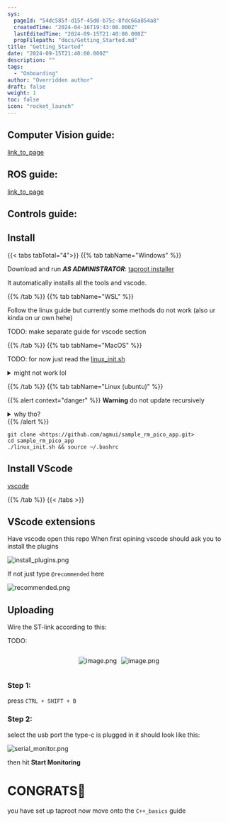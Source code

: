 ```yaml
---
sys:
  pageId: "54dc585f-d15f-45d0-b75c-8fdc66a854a8"
  createdTime: "2024-04-16T19:43:00.000Z"
  lastEditedTime: "2024-09-15T21:40:00.000Z"
  propFilepath: "docs/Getting_Started.md"
title: "Getting_Started"
date: "2024-09-15T21:40:00.000Z"
description: ""
tags:
  - "Onboarding"
author: "Overridden author"
draft: false
weight: 1
toc: false
icon: "rocket_launch"
---
```


## Computer Vision guide:

[link_to_page](86d45bc0-388b-4d26-8848-44f255f73d0e)

## ROS guide:

[link_to_page](3c76c1de-ec8f-46d6-8b0a-294005edc2d5)

## Controls guide:

## Install

{{< tabs tabTotal="4">}}
{{% tab tabName="Windows" %}}

Download and run _**AS ADMINISTRATOR**_: [taproot installer](https://github.com/Thornbots/TeachingFreshies/releases/tag/1.0)

It automatically installs all the tools and vscode.

{{% /tab %}}
{{% tab tabName="WSL" %}}

Follow the linux guide but currently some methods do not work (also ur kinda on ur own hehe)

TODO: make separate guide for vscode section

{{% /tab %}}
{{% tab tabName="MacOS" %}}

TODO: for now just read the [linux_init.sh](https://github.com/agmui/sample_rm_pico_app/blob/main/linux_init.sh)

<details>
<summary>might not work lol</summary>

`brew install libusb pkg-config`

Next install: [vscode](https://code.visualstudio.com/Download)

</details>

{{% /tab %}}
{{% tab tabName="Linux (ubuntu)" %}}

{{% alert context="danger" %}}
**Warning** do not update recursively
<details>
<summary>why tho?</summary>
There are some submodules that may go on for a while (like tinyusb) and I highly
recommend you don't need to get them.
If you want to see what submodules I update just look in `linux_init.sh`
</details>
{{% /alert %}}

```shell
git clone <https://github.com/agmui/sample_rm_pico_app.git>
cd sample_rm_pico_app
./linux_init.sh && source ~/.bashrc
```

## Install VScode

[vscode](https://code.visualstudio.com/Download)

{{% /tab %}}
{{< /tabs >}}

## VScode extensions

Have vscode open this repo
When first opining vscode should ask you to install the plugins

![install_plugins.png](https://prod-files-secure.s3.us-west-2.amazonaws.com/d518164a-d88e-44d1-a4ee-3adb3bd8bce0/89bd30f0-1825-4e77-867b-0a41ce370880/install_plugins.png?X-Amz-Algorithm=AWS4-HMAC-SHA256&X-Amz-Content-Sha256=UNSIGNED-PAYLOAD&X-Amz-Credential=ASIAZI2LB4664EETNT5P%2F20250207%2Fus-west-2%2Fs3%2Faws4_request&X-Amz-Date=20250207T131431Z&X-Amz-Expires=3600&X-Amz-Security-Token=IQoJb3JpZ2luX2VjEF0aCXVzLXdlc3QtMiJIMEYCIQCeii%2BkT74%2FqJhMVtvJlPhWaiEZ8ppE3w707eBCrfOWcwIhAKPFoY8ynTat3bNb%2BnHZXWVOTP8FD3jsUeojAmLFTsQSKv8DCHYQABoMNjM3NDIzMTgzODA1IgxCyQMoS99hqAppU%2Bsq3APdxlnMGouvOxC0qXGdvmlcCElSF5wkQQd%2B7rbxRLVhd7kwEtX8w1qZ4z%2BKIt7matbOqh3aJA1Dd76vZRX0%2BidGmxanCbN72IgrOigselnr9jjFAz4MQDarXt2cMyXBqzoJ4IO45cjL%2BuXP61w6a0mUKIYBvpMAAGfm%2BaHArAR110TaLg7%2B5fdlvltATqUY6gfU2bX%2Ftu9MQAI9fezIkG009uW9TRAZCsu8AOWsFPjk89mjIHWbyZtvm3bMCA%2BAxeibrxr2ETY7X2%2B5M3PxLpZ4SNat%2Bu3ZL0cXNJwUCcVPDYjdmRNZ0OHi3befvxk09Om7D2wqkd%2BAl339TW1JvXCdJiaU1ReBcQ2Kuzu2HgEVMYVeKDccwL%2BK5fh0iiCydRSdfbK0MhXtENMCDdbaXV3yyMFgJ4E52OSe9cL5RmgxHcIcvg%2Fodi2qXa448I3QRPUW2XtxbHHc4kqIRoX6LWsfyg5aECIIYg0iCH9dmGt%2F7s3u4PDQ9BZuDn28JZj9figBZFiH6JimAwN3DVo44sX1cyxFifFMXSIFrcwgXFN1l%2Bv2jL%2FtcRqSGIxbGMV5yGArx0rg6h0sCzIl7XBa90e2T6OPH2j9oUfBfDDoLPtD5dCzwNE3IwY0p4I49jDSjJi9BjqkAcPKqV8r6xEZRUP9HGuLqy62%2F%2Fo2ceB8WGwUlFH5IgoZB6%2FOOUngSrzxTR%2BeDZVgP8U1yv8erDVP7gzObdpbBaGGOE0hyoDRCLsKKXzgQFEH0KSnAGs7i7LkqMpvw7q6zklzmMHJ5GzVlcFVreKnBPIja7KZkxX32VeEjZaaIIBFp2YIHKA9ZnYo29i7PUwOeEeijPpkc0wKJ8WQPc%2Ffcgs%2B3T97&X-Amz-Signature=df2807fa9ce1775963839d1bcfb28103411c3d9446e8fd54686d71e465fed249&X-Amz-SignedHeaders=host&x-id=GetObject)

If not just type `@recommended` here  

![recommended.png](https://prod-files-secure.s3.us-west-2.amazonaws.com/d518164a-d88e-44d1-a4ee-3adb3bd8bce0/61e661e9-5d85-4dfc-be0d-8d2097a5e793/recommended.png?X-Amz-Algorithm=AWS4-HMAC-SHA256&X-Amz-Content-Sha256=UNSIGNED-PAYLOAD&X-Amz-Credential=ASIAZI2LB4664EETNT5P%2F20250207%2Fus-west-2%2Fs3%2Faws4_request&X-Amz-Date=20250207T131431Z&X-Amz-Expires=3600&X-Amz-Security-Token=IQoJb3JpZ2luX2VjEF0aCXVzLXdlc3QtMiJIMEYCIQCeii%2BkT74%2FqJhMVtvJlPhWaiEZ8ppE3w707eBCrfOWcwIhAKPFoY8ynTat3bNb%2BnHZXWVOTP8FD3jsUeojAmLFTsQSKv8DCHYQABoMNjM3NDIzMTgzODA1IgxCyQMoS99hqAppU%2Bsq3APdxlnMGouvOxC0qXGdvmlcCElSF5wkQQd%2B7rbxRLVhd7kwEtX8w1qZ4z%2BKIt7matbOqh3aJA1Dd76vZRX0%2BidGmxanCbN72IgrOigselnr9jjFAz4MQDarXt2cMyXBqzoJ4IO45cjL%2BuXP61w6a0mUKIYBvpMAAGfm%2BaHArAR110TaLg7%2B5fdlvltATqUY6gfU2bX%2Ftu9MQAI9fezIkG009uW9TRAZCsu8AOWsFPjk89mjIHWbyZtvm3bMCA%2BAxeibrxr2ETY7X2%2B5M3PxLpZ4SNat%2Bu3ZL0cXNJwUCcVPDYjdmRNZ0OHi3befvxk09Om7D2wqkd%2BAl339TW1JvXCdJiaU1ReBcQ2Kuzu2HgEVMYVeKDccwL%2BK5fh0iiCydRSdfbK0MhXtENMCDdbaXV3yyMFgJ4E52OSe9cL5RmgxHcIcvg%2Fodi2qXa448I3QRPUW2XtxbHHc4kqIRoX6LWsfyg5aECIIYg0iCH9dmGt%2F7s3u4PDQ9BZuDn28JZj9figBZFiH6JimAwN3DVo44sX1cyxFifFMXSIFrcwgXFN1l%2Bv2jL%2FtcRqSGIxbGMV5yGArx0rg6h0sCzIl7XBa90e2T6OPH2j9oUfBfDDoLPtD5dCzwNE3IwY0p4I49jDSjJi9BjqkAcPKqV8r6xEZRUP9HGuLqy62%2F%2Fo2ceB8WGwUlFH5IgoZB6%2FOOUngSrzxTR%2BeDZVgP8U1yv8erDVP7gzObdpbBaGGOE0hyoDRCLsKKXzgQFEH0KSnAGs7i7LkqMpvw7q6zklzmMHJ5GzVlcFVreKnBPIja7KZkxX32VeEjZaaIIBFp2YIHKA9ZnYo29i7PUwOeEeijPpkc0wKJ8WQPc%2Ffcgs%2B3T97&X-Amz-Signature=0a809c3e21b54ac55c094982cd187f3bede22a50acd1729ac43d3f8c6a409583&X-Amz-SignedHeaders=host&x-id=GetObject)

## Uploading

Wire the ST-link according to this:

TODO:

<div style="display: flex;flex-direction: row; column-gap:10px; max-width: 630px;justify-content: center;">
<div>

![image.png](https://prod-files-secure.s3.us-west-2.amazonaws.com/d518164a-d88e-44d1-a4ee-3adb3bd8bce0/210ecb78-1116-4d7b-b9b7-2292f66fa2c2/image.png?X-Amz-Algorithm=AWS4-HMAC-SHA256&X-Amz-Content-Sha256=UNSIGNED-PAYLOAD&X-Amz-Credential=ASIAZI2LB466XZQPJTYY%2F20250207%2Fus-west-2%2Fs3%2Faws4_request&X-Amz-Date=20250207T131433Z&X-Amz-Expires=3600&X-Amz-Security-Token=IQoJb3JpZ2luX2VjEF0aCXVzLXdlc3QtMiJHMEUCIBNfV47MeA1KBBzht%2B6474jC7R2koMjue6b0vtDi%2BGwJAiEAlcaKJ4BueXK%2B%2Bh7MwGTuraCMYJl%2F3QJVXs4GzheR%2By8q%2FwMIdhAAGgw2Mzc0MjMxODM4MDUiDO%2B2%2BH9qIrkF5BegmyrcA14bI2xJhS15dlwB7jkPjKVlN8r00tE5%2FM6ZxL1Pvf5aF9olPiqRwGxDUA05NZyK%2B5%2FudU%2B1d0mdtpUUVRQwFnVbG5sNdQQZlwDhmRbA4IgsRT2nF14GLwN0X8zz4b%2FRHNJa3iJppdr876jHPW%2BV2CXu291jW83ZJ%2Fn%2BoSOSQjhZSzz7jHViFk%2FKK20MroxgfLZ1STfqzSchaikYqNvtHBj1ByGGT%2BFHAGtxAw9x4mFJwHMSRJ5nmb4YX3Ao%2FHXTeGNGehwVLNC93NFhWh44Yxj3MtBBpXKLJpM9RjufWZQKyWctReUTC3h41ucI%2FVWdcDDH3RbtIzfXpPF0H0Wbw7HvD%2FfaNKY6iVRV5HRg3SWwuC6LoK2b1MRiICSPMLa6TSfux%2FIur24IkDjoDcGpeiqyZ8fuCgdxkB83hzIu1YG8V4K0N6YVLrfq0J2%2FLdwFx4KQ6uoUaPtxFYPrEgTnRy35rV37QqA%2BvSW0HwV%2BHZqsMUzN2zS6FwJpciBFUmyLFBSUjVWCY8POfry7Oi3Y9I6crS9q6LHSdVuXdIx5HGhh%2FGupxWJLZRRKE1ZASgQ8bXxgNJnDcGA%2FoYuYPmncMmYdDd2LCjsdDKzwScBdEH%2Bt%2BCzsJr3K2EfyFuQyMP6MmL0GOqUBX0Pf1NynJrxNUcTOXFFOip10KGiIVjk49P%2FFCOw9Y%2FHXR%2FHGtkSTUX4NtKQKqcZlMC633ZGIfnMSO6%2BkoEz0cqFJxdHSv9%2BXyF%2FP0EsC8vLUlX8rwYDFOKHnVF%2B77K4gAjuMilrlIye1J%2Fl7JdX%2F%2BWHpWE6ZadZfU3j6nKaYrzSdIWt0BQlIQQrOvd4xEkqHpelK1QRcPkVem8LLTjDVQPN4B6qD&X-Amz-Signature=737d67742ca4af63d7648068869f368547b53a3e21d08d5bbabb69f54b05b05b&X-Amz-SignedHeaders=host&x-id=GetObject)

</div>
<div>

![image.png](https://prod-files-secure.s3.us-west-2.amazonaws.com/d518164a-d88e-44d1-a4ee-3adb3bd8bce0/33a0fd0f-8ca6-4a86-8e09-26e95ded1fff/image.png?X-Amz-Algorithm=AWS4-HMAC-SHA256&X-Amz-Content-Sha256=UNSIGNED-PAYLOAD&X-Amz-Credential=ASIAZI2LB4664FIJR3DB%2F20250207%2Fus-west-2%2Fs3%2Faws4_request&X-Amz-Date=20250207T131433Z&X-Amz-Expires=3600&X-Amz-Security-Token=IQoJb3JpZ2luX2VjEF0aCXVzLXdlc3QtMiJHMEUCIBthCcNwhOTMp6b5O0TnTV%2BactMoCR4xQPi6LWTuRPcLAiEAm%2BCt%2Bfbl88ujoZXbHCGkjTximhvMMpXyBf4vGsaI1Eoq%2FwMIdhAAGgw2Mzc0MjMxODM4MDUiDCvFyiL0mtW9fm4J%2BSrcA2j97BezM4kU0fzd4qTofRqgfJDwONmPjvaWTmWcDDTxWPdsBhBCMwZNYhyGnEEK8C1l9DGuTAvrm22EvaU4cW81YeHJrTdKTrssJt54JtAK%2FlpKMr5WjlFIn6zZq2XGrfUbKOaYzKW23D0Fy10G9FAWWKAa0E2d4dNFQtuMIR9O6ANr9iGzFNPDhCcc1UtxKVunkcen57pU0CsnzVdLvxET9vrXynmWDyyU1DOaJwhgMQNIhC3NqRCcCngz%2Bh%2B45IrnxaS%2FQE6g1ycOq6UUqOReKUHmUf0fC4sYi1wcqYscuBFoTgv1G7MWoiW24XM3UKsLnpRd82hSA%2BoxbE15L0s6fg3MZrcoDGGFY932LL9zL1o2p5HJntbV0mvf56DH%2F6smFpnOKP2CKwlPY7UeqqBGGrjs5dl4Zn5hffP88bW%2Fc2ahq%2FDRiW1pEbpJDuz%2BItpfpTLi9qmcMeb2hneDPUk3dCit4La5XC9nRt%2FuBefYgCUODCOlgR0s6m5BXUwbRxCgP%2BvLnAG3IT%2BPDkLKnroPxlhUBnHETsKmqka%2Fto2ItpIPbDDdPbFOHavLb3hxKMRP6LDAekOoVaiqOddNGA1N%2Bnx%2FprXMH7ZFFvlAp97yMpwQu1ByQxBQGUvOMOWMmL0GOqUBw6YfRSES4Z7xGh90oOGTMHzlxqwbOUtl%2FaZhotcqLBJ2LNT621dO4VR9G5CmKg8nhL363u%2BMotlYvBbZWBMrGE1jKgtO%2BWjfKk4%2FNrUaB700QulT2dZks0pAz5v4QwauSVMO9%2BBDQ238oGki%2FE5DeTsdz1zlMgV8sPigyZKwEtYG3vR%2B7QJko1iBFkTO9zB47exV3xZVv2tdoRbdlu2Xt7zSJfJV&X-Amz-Signature=0cb0c9dd3ffd1db7fa3bc4eef51931b626400909249a5b3d55d850e176b1e21f&X-Amz-SignedHeaders=host&x-id=GetObject)

</div>
</div>

### Step 1:

press `CTRL + SHIFT + B`

### Step 2:

select the usb port the type-c is plugged in it should look like this:

![serial_monitor.png](https://prod-files-secure.s3.us-west-2.amazonaws.com/d518164a-d88e-44d1-a4ee-3adb3bd8bce0/f03f4774-05d4-4393-b6a0-d5efb6d315ab/serial_monitor.png?X-Amz-Algorithm=AWS4-HMAC-SHA256&X-Amz-Content-Sha256=UNSIGNED-PAYLOAD&X-Amz-Credential=ASIAZI2LB4664EETNT5P%2F20250207%2Fus-west-2%2Fs3%2Faws4_request&X-Amz-Date=20250207T131431Z&X-Amz-Expires=3600&X-Amz-Security-Token=IQoJb3JpZ2luX2VjEF0aCXVzLXdlc3QtMiJIMEYCIQCeii%2BkT74%2FqJhMVtvJlPhWaiEZ8ppE3w707eBCrfOWcwIhAKPFoY8ynTat3bNb%2BnHZXWVOTP8FD3jsUeojAmLFTsQSKv8DCHYQABoMNjM3NDIzMTgzODA1IgxCyQMoS99hqAppU%2Bsq3APdxlnMGouvOxC0qXGdvmlcCElSF5wkQQd%2B7rbxRLVhd7kwEtX8w1qZ4z%2BKIt7matbOqh3aJA1Dd76vZRX0%2BidGmxanCbN72IgrOigselnr9jjFAz4MQDarXt2cMyXBqzoJ4IO45cjL%2BuXP61w6a0mUKIYBvpMAAGfm%2BaHArAR110TaLg7%2B5fdlvltATqUY6gfU2bX%2Ftu9MQAI9fezIkG009uW9TRAZCsu8AOWsFPjk89mjIHWbyZtvm3bMCA%2BAxeibrxr2ETY7X2%2B5M3PxLpZ4SNat%2Bu3ZL0cXNJwUCcVPDYjdmRNZ0OHi3befvxk09Om7D2wqkd%2BAl339TW1JvXCdJiaU1ReBcQ2Kuzu2HgEVMYVeKDccwL%2BK5fh0iiCydRSdfbK0MhXtENMCDdbaXV3yyMFgJ4E52OSe9cL5RmgxHcIcvg%2Fodi2qXa448I3QRPUW2XtxbHHc4kqIRoX6LWsfyg5aECIIYg0iCH9dmGt%2F7s3u4PDQ9BZuDn28JZj9figBZFiH6JimAwN3DVo44sX1cyxFifFMXSIFrcwgXFN1l%2Bv2jL%2FtcRqSGIxbGMV5yGArx0rg6h0sCzIl7XBa90e2T6OPH2j9oUfBfDDoLPtD5dCzwNE3IwY0p4I49jDSjJi9BjqkAcPKqV8r6xEZRUP9HGuLqy62%2F%2Fo2ceB8WGwUlFH5IgoZB6%2FOOUngSrzxTR%2BeDZVgP8U1yv8erDVP7gzObdpbBaGGOE0hyoDRCLsKKXzgQFEH0KSnAGs7i7LkqMpvw7q6zklzmMHJ5GzVlcFVreKnBPIja7KZkxX32VeEjZaaIIBFp2YIHKA9ZnYo29i7PUwOeEeijPpkc0wKJ8WQPc%2Ffcgs%2B3T97&X-Amz-Signature=d3f272a4b9c7e637aa64d5c78f2c759a7ae2f4b27a2008bb8b51ba5693b3bcaf&X-Amz-SignedHeaders=host&x-id=GetObject)

then hit **Start Monitoring**

# CONGRATS🎉

you have set up taproot now move onto the `C++_basics` guide

